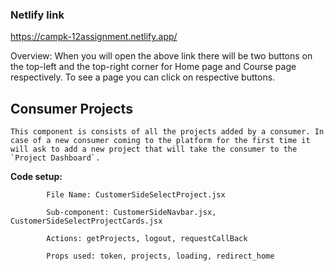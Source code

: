 ### Netlify link ###

https://campk-12assignment.netlify.app/

Overview: 
        When you will open the above link there will be two buttons on the top-left and the top-right corner for Home page and Course page respectively. To see a page you can click on respective buttons.


## Consumer Projects

    This component is consists of all the projects added by a consumer. In case of a new consumer coming to the platform for the first time it will ask to add a new project that will take the consumer to the `Project Dashboard`.

**Code setup:**
```
        File Name: CustomerSideSelectProject.jsx

        Sub-component: CustomerSideNavbar.jsx, CustomerSideSelectProjectCards.jsx

        Actions: getProjects, logout, requestCallBack

        Props used: token, projects, loading, redirect_home

```